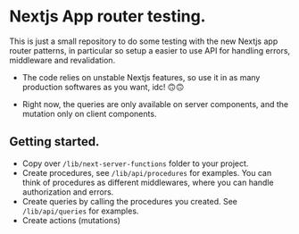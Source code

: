 # Nextjs App router testing.

This is just a small repository to do some testing with the new Nextjs app router patterns, in particular so setup a easier to use API for handling errors, middleware and revalidation.

- The code relies on unstable Nextjs features, so use it in as many production softwares as you want, idc! 🙃🙃

- Right now, the queries are only available on server components, and the mutation only on client components.

## Getting started.

- Copy over `/lib/next-server-functions` folder to your project.
- Create procedures, see `/lib/api/procedures` for examples. You can think of procedures as different middlewares, where you can handle authorization and errors.
- Create queries by calling the procedures you created. See `/lib/api/queries` for examples.
- Create actions (mutations)

